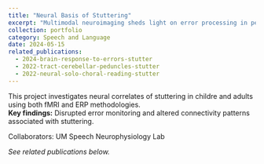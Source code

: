 ```yaml
---
title: "Neural Basis of Stuttering"
excerpt: "Multimodal neuroimaging sheds light on error processing in people who stutter."
collection: portfolio
category: Speech and Language
date: 2024-05-15
related_publications:
  - 2024-brain-response-to-errors-stutter
  - 2022-tract-cerebellar-peduncles-stutter
  - 2022-neural-solo-choral-reading-stutter
---
```


This project investigates neural correlates of stuttering in childre and adults using both fMRI and ERP methodologies.  
**Key findings:** Disrupted error monitoring and altered connectivity patterns associated with stuttering.

Collaborators: UM Speech Neurophysiology Lab

*See related publications below.*